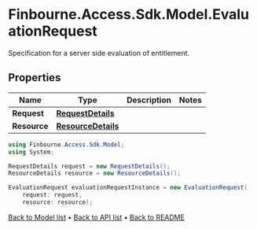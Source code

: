 # Finbourne.Access.Sdk.Model.EvaluationRequest
Specification for a server side evaluation of entitlement.

## Properties

Name | Type | Description | Notes
------------ | ------------- | ------------- | -------------
**Request** | [**RequestDetails**](RequestDetails.md) |  | 
**Resource** | [**ResourceDetails**](ResourceDetails.md) |  | 

```csharp
using Finbourne.Access.Sdk.Model;
using System;

RequestDetails request = new RequestDetails();
ResourceDetails resource = new ResourceDetails();

EvaluationRequest evaluationRequestInstance = new EvaluationRequest(
    request: request,
    resource: resource);
```

[Back to Model list](../README.md#documentation-for-models) &#8226; [Back to API list](../README.md#documentation-for-api-endpoints) &#8226; [Back to README](../README.md)
